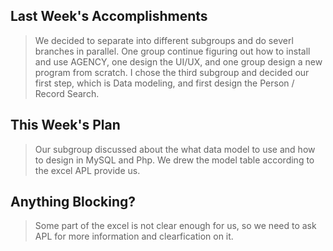 ## Last Week's Accomplishments

> We decided to separate into different subgroups and do severl branches in parallel. One group continue figuring out how to install and use AGENCY, one design the UI/UX, and one group design a new program from scratch. I chose the third subgroup and decided our first step, which is Data modeling, and first design the Person / Record Search.

## This Week's Plan

> Our subgroup discussed about the what data model to use and how to design in MySQL and Php. We drew the model table according to the excel APL provide us.


## Anything Blocking?

> Some part of the excel is not clear enough for us, so we need to ask APL for more information and clearfication on it. 
